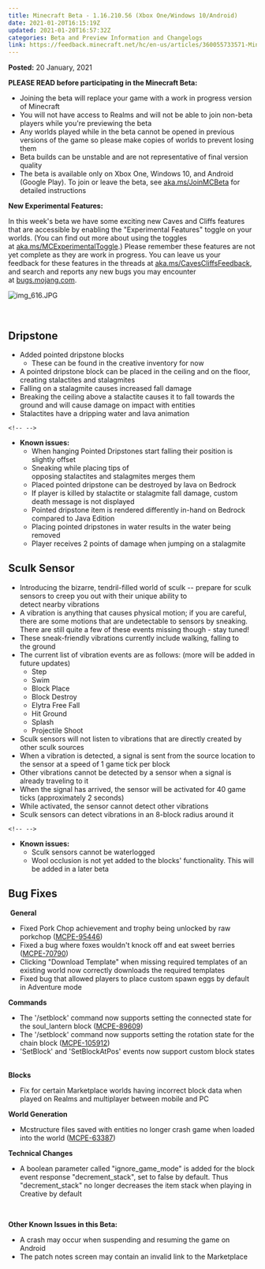 ```yaml
---
title: Minecraft Beta - 1.16.210.56 (Xbox One/Windows 10/Android)
date: 2021-01-20T16:15:19Z
updated: 2021-01-20T16:57:32Z
categories: Beta and Preview Information and Changelogs
link: https://feedback.minecraft.net/hc/en-us/articles/360055733571-Minecraft-Beta-1-16-210-56-Xbox-One-Windows-10-Android-
---
```


**Posted:** 20 January, 2021

**PLEASE READ before participating in the Minecraft Beta:**

-   Joining the beta will replace your game with a work in progress version of Minecraft
-   You will not have access to Realms and will not be able to join non-beta players while you\'re previewing the beta
-   Any worlds played while in the beta cannot be opened in previous versions of the game so please make copies of worlds to prevent losing them
-   Beta builds can be unstable and are not representative of final version quality
-   The beta is available only on Xbox One, Windows 10, and Android (Google Play). To join or leave the beta, see [aka.ms/JoinMCBeta](https://aka.ms/JoinMCBeta) for detailed instructions

**New Experimental Features:** 

In this week\'s beta we have some exciting new Caves and Cliffs features that are accessible by enabling the \"Experimental Features\" toggle on your worlds. (You can find out more about using the toggles at [aka.ms/MCExperimentalToggle](https://aka.ms/MCExperimentalToggle).) Please remember these features are not yet complete as they are work in progress. You can leave us your feedback for these features in the threads at [aka.ms/CavesCliffsFeedback](https://aka.ms/CavesCliffsFeedback), and search and reports any new bugs you may encounter at [bugs.mojang.com](https://bugs.mojang.com/).   

![img_616.JPG](https://feedback.minecraft.net/hc/article_attachments/360082619692/img_616.JPG)

 

## **Dripstone** 

-   Added pointed dripstone blocks 
    -   These can be found in the creative inventory for now 
-   A pointed dripstone block can be placed in the ceiling and on the floor, creating stalactites and stalagmites 
-   Falling on a stalagmite causes increased fall damage  
-   Breaking the ceiling above a stalactite causes it to fall towards the ground and will cause damage on impact with entities  
-   Stalactites have a dripping water and lava animation  

```{=html}
<!-- -->
```
-   **Known issues:** 
    -   When hanging Pointed Dripstones start falling their position is slightly offset 
    -   Sneaking while placing tips of opposing stalactites and stalagmites merges them 
    -   Placed pointed dripstone can be destroyed by lava on Bedrock 
    -   If player is killed by stalactite or stalagmite fall damage, custom death message is not displayed 
    -   Pointed dripstone item is rendered differently in-hand on Bedrock compared to Java Edition 
    -   Placing pointed dripstones in water results in the water being removed 
    -   Player receives 2 points of damage when jumping on a stalagmite 

## **Sculk Sensor** 

-   Introducing the bizarre, tendril-filled world of sculk -- prepare for sculk sensors to creep you out with their unique ability to detect nearby vibrations  
-   A vibration is anything that causes physical motion; if you are careful, there are some motions that are undetectable to sensors by sneaking. There are still quite a few of these events missing though - stay tuned! 
-   These sneak-friendly vibrations currently include walking, falling to the ground 
-   The current list of vibration events are as follows: (more will be added in future updates) 
    -   Step 
    -   Swim 
    -   Block Place 
    -   Block Destroy 
    -   Elytra Free Fall  
    -   Hit Ground 
    -   Splash 
    -   Projectile Shoot 
-   Sculk sensors will not listen to vibrations that are directly created by other sculk sources 
-   When a vibration is detected, a signal is sent from the source location to the sensor at a speed of 1 game tick per block 
-   Other vibrations cannot be detected by a sensor when a signal is already traveling to it 
-   When the signal has arrived, the sensor will be activated for 40 game ticks (approximately 2 seconds) 
-   While activated, the sensor cannot detect other vibrations 
-   Sculk sensors can detect vibrations in an 8-block radius around it 

```{=html}
<!-- -->
```
-   **Known issues:** 
    -   Sculk sensors cannot be waterlogged 
    -   Wool occlusion is not yet added to the blocks' functionality. This will be added in a later beta 

## **Bug Fixes**

 **General** 

-   Fixed Pork Chop achievement and trophy being unlocked by raw porkchop ([MCPE-95446](https://bugs.mojang.com/browse/MCPE-95446))  
-   Fixed a bug where foxes wouldn\'t knock off and eat sweet berries ([MCPE-70790](https://bugs.mojang.com/browse/MCPE-70790))  
-   Clicking \"Download Template\" when missing required templates of an existing world now correctly downloads the required templates  
-   Fixed bug that allowed players to place custom spawn eggs by default in Adventure mode  

**Commands** 

-   The \'/setblock\' command now supports setting the connected state for the soul_lantern block ([MCPE-89609](https://bugs.mojang.com/browse/MCPE-89609))  
-   The \'/setblock\' command now supports setting the rotation state for the chain block ([MCPE-105912](https://bugs.mojang.com/browse/MCPE-105912))  
-   \'SetBlock\' and \'SetBlockAtPos\' events now support custom block states  

**Blocks** 

-   Fix for certain Marketplace worlds having incorrect block data when played on Realms and multiplayer between mobile and PC    

**World Generation** 

-   Mcstructure files saved with entities no longer crash game when loaded into the world ([MCPE-63387](https://bugs.mojang.com/browse/MCPE-63387))  

**Technical Changes** 

-   A boolean parameter called \"ignore_game_mode\" is added for the block event response \"decrement_stack\", set to false by default. Thus \"decrement_stack\" no longer decreases the item stack when playing in Creative by default  

 

**Other Known Issues in this Beta:** 

-   A crash may occur when suspending and resuming the game on Android
-   The patch notes screen may contain an invalid link to the Marketplace
